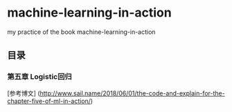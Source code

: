 # machine-learning-in-action
my practice of the book machine-learning-in-action

## 目录

### 第五章 Logistic回归 
[参考博文] (http://www.sail.name/2018/06/01/the-code-and-explain-for-the-chapter-five-of-ml-in-action/)
